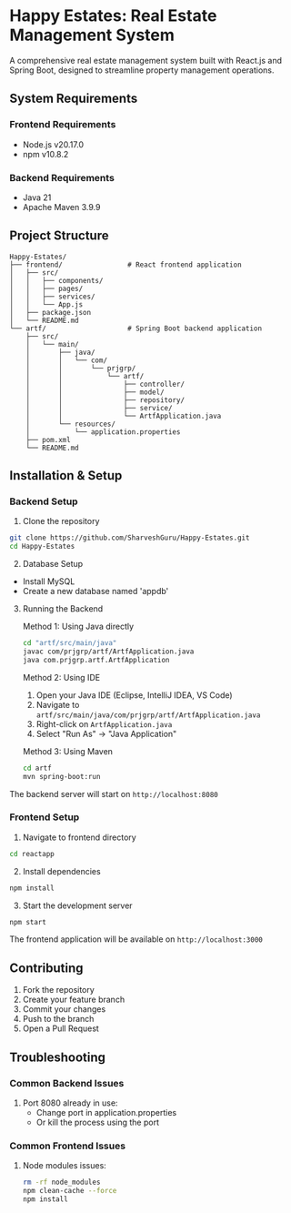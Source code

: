 # Happy Estates: Real Estate Management System

A comprehensive real estate management system built with React.js and Spring Boot, designed to streamline property management operations.

## System Requirements

### Frontend Requirements
- Node.js v20.17.0
- npm v10.8.2

### Backend Requirements
- Java 21
- Apache Maven 3.9.9 

## Project Structure

```
Happy-Estates/
├── frontend/                # React frontend application
│   ├── src/
│   │   ├── components/
│   │   ├── pages/
│   │   ├── services/
│   │   └── App.js
│   ├── package.json
│   └── README.md
└── artf/                    # Spring Boot backend application
    ├── src/
    │   └── main/
    │       ├── java/
    │       │   └── com/
    │       │       └── prjgrp/
    │       │           └── artf/
    │       │               ├── controller/
    │       │               ├── model/
    │       │               ├── repository/
    │       │               ├── service/
    │       │               └── ArtfApplication.java
    │       └── resources/
    │           └── application.properties
    ├── pom.xml
    └── README.md
```

## Installation & Setup

### Backend Setup

1. Clone the repository
```bash
git clone https://github.com/SharveshGuru/Happy-Estates.git
cd Happy-Estates
```

2. Database Setup
- Install MySQL
- Create a new database named 'appdb'

3. Running the Backend

   Method 1: Using Java directly
   ```bash
   cd "artf/src/main/java"
   javac com/prjgrp/artf/ArtfApplication.java
   java com.prjgrp.artf.ArtfApplication
   ```
   Method 2: Using IDE
   1. Open your Java IDE (Eclipse, IntelliJ IDEA, VS Code)
   2. Navigate to `artf/src/main/java/com/prjgrp/artf/ArtfApplication.java`
   3. Right-click on `ArtfApplication.java`
   4. Select "Run As" → "Java Application"
   
   Method 3: Using Maven
   ```bash
   cd artf
   mvn spring-boot:run
   ```

The backend server will start on `http://localhost:8080`

### Frontend Setup

1. Navigate to frontend directory
```bash
cd reactapp
```

2. Install dependencies
```bash
npm install
```

3. Start the development server
```bash
npm start
```

The frontend application will be available on `http://localhost:3000`

## Contributing

1. Fork the repository
2. Create your feature branch
3. Commit your changes 
4. Push to the branch 
5. Open a Pull Request

## Troubleshooting

### Common Backend Issues
1. Port 8080 already in use:
   - Change port in application.properties
   - Or kill the process using the port

### Common Frontend Issues
1. Node modules issues:
   ```bash
   rm -rf node_modules
   npm clean-cache --force
   npm install
   ```
